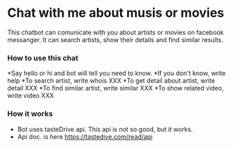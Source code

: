 # Chat with me about musis or movies

This chatbot can comunicate with you about artists or movies on facebook messanger. It can search artists, show their details and find similar results.


### How to use this chat

*Say hello or hi and bot will tell you need to know.
*If you don't know, write help
*To search artist, write whois XXX
*To get detail about artist, write detail XXX
*To find similar artist, write similar XXX
*To show related video, write video XXX

### How it works
* Bot uses tasteDrive api. This api is not so good, but it works.
* Api doc. is here https://tastedive.com/read/api